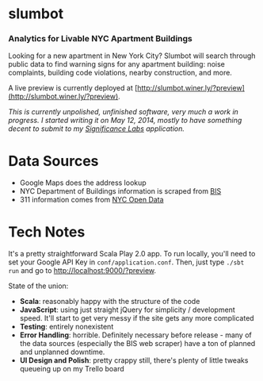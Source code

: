 #  slumbot

### Analytics for Livable NYC Apartment Buildings

Looking for a new apartment in New York City?  Slumbot will search through public data to find warning signs for any 
apartment building: noise complaints, building code violations, nearby construction, and more.

A live preview is currently deployed at [http://slumbot.winer.ly/?preview](http://slumbot.winer.ly/?preview).

*This is currently unpolished, unfinished software, very much a work in progress.  I started writing it on May 12, 2014,
 mostly to have something decent to submit to my [Significance Labs](http://significancelabs.org/) application.*

# Data Sources

* Google Maps does the address lookup
* NYC Department of Buildings information is scraped from [BIS](http://a810-bisweb.nyc.gov/bisweb/bispi00.jsp)
* 311 information comes from [NYC Open Data](https://data.cityofnewyork.us/)

# Tech Notes

It's a pretty straightforward Scala Play 2.0 app.  To run locally, you'll need to set your Google API Key in 
````conf/application.conf````.  Then, just type ````./sbt run```` and go to [http://localhost:9000/?preview](http://localhost:9000/?preview).

State of the union:

* **Scala**: reasonably happy with the structure of the code
* **JavaScript**: using just straight jQuery for simplicity / development speed.  It'll start to get very messy if the 
                  site gets any more complicated
* **Testing**: entirely nonexistent
* **Error Handling**: horrible.  Definitely necessary before release - many of the data sources (especially the BIS web
scraper) have a ton of planned and unplanned downtime.
* **UI Design and Polish**: pretty crappy still, there's plenty of little tweaks queueing up on my Trello board
